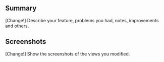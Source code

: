 ## Summary

[Change!] Describe your feature, problems you had, notes, improvements and others.

## Screenshots

[Change!] Show the screenshots of the views you modified.
